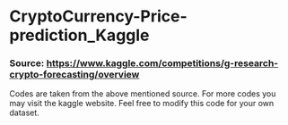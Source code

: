 # CryptoCurrency-Price-prediction_Kaggle
### Source: https://www.kaggle.com/competitions/g-research-crypto-forecasting/overview
Codes are taken from the above mentioned source. For more codes you may visit the kaggle website.
Feel free to modify this code for your own dataset.
